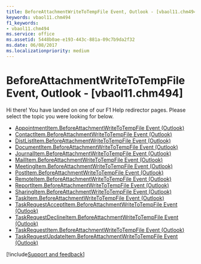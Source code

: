 ```yaml
---
title: BeforeAttachmentWriteToTempFile Event, Outlook - [vbaol11.chm494]
keywords: vbaol11.chm494
f1_keywords:
- vbaol11.chm494
ms.service: office
ms.assetid: 5448b0ae-e193-443c-881a-09c7b9da2f32
ms.date: 06/08/2017
ms.localizationpriority: medium
---
```



# BeforeAttachmentWriteToTempFile Event, Outlook - [vbaol11.chm494]

Hi there! You have landed on one of our F1 Help redirector pages. Please select the topic you were looking for below.

- [AppointmentItem.BeforeAttachmentWriteToTempFile Event (Outlook)](https://msdn.microsoft.com/library/7754a2f9-d36b-5ba8-331c-8dfcfa9f03d3%28Office.15%29.aspx)
- [ContactItem.BeforeAttachmentWriteToTempFile Event (Outlook)](https://msdn.microsoft.com/library/d6e84398-10ca-53fc-8576-102ae8d8971f%28Office.15%29.aspx)
- [DistListItem.BeforeAttachmentWriteToTempFile Event (Outlook)](https://msdn.microsoft.com/library/565c9c1d-cbab-1ac2-de79-3a15532c4f76%28Office.15%29.aspx)
- [DocumentItem.BeforeAttachmentWriteToTempFile Event (Outlook)](https://msdn.microsoft.com/library/09ec6f62-e5c6-1884-ba77-e4865978d0ba%28Office.15%29.aspx)
- [JournalItem.BeforeAttachmentWriteToTempFile Event (Outlook)](https://msdn.microsoft.com/library/0564d2b2-a20a-9fd3-d942-59a97dc19992%28Office.15%29.aspx)
- [MailItem.BeforeAttachmentWriteToTempFile Event (Outlook)](https://msdn.microsoft.com/library/fad940fa-3ab8-ac9c-0cc1-adc36c695af8%28Office.15%29.aspx)
- [MeetingItem.BeforeAttachmentWriteToTempFile Event (Outlook)](https://msdn.microsoft.com/library/26bbc5fc-4a65-101b-9693-f8d9ed9421c9%28Office.15%29.aspx)
- [PostItem.BeforeAttachmentWriteToTempFile Event (Outlook)](https://msdn.microsoft.com/library/c05d420d-8abe-2539-c8e6-64372828ec5c%28Office.15%29.aspx)
- [RemoteItem.BeforeAttachmentWriteToTempFile Event (Outlook)](https://msdn.microsoft.com/library/fb309e7f-b8a6-b73c-de7a-77a15a70249d%28Office.15%29.aspx)
- [ReportItem.BeforeAttachmentWriteToTempFile Event (Outlook)](https://msdn.microsoft.com/library/c4bfb8ad-3fa2-2319-fd83-5784aa4ab203%28Office.15%29.aspx)
- [SharingItem.BeforeAttachmentWriteToTempFile Event (Outlook)](https://msdn.microsoft.com/library/85a7ac8e-94e2-1248-0d22-1ca8565c9530%28Office.15%29.aspx)
- [TaskItem.BeforeAttachmentWriteToTempFile Event (Outlook)](https://msdn.microsoft.com/library/6f6acd79-afc2-7b40-60c9-770b8561b1a9%28Office.15%29.aspx)
- [TaskRequestAcceptItem.BeforeAttachmentWriteToTempFile Event (Outlook)](https://msdn.microsoft.com/library/655b5236-ce22-62b7-0cbc-3bc132ffc992%28Office.15%29.aspx)
- [TaskRequestDeclineItem.BeforeAttachmentWriteToTempFile Event (Outlook)](https://msdn.microsoft.com/library/c9564849-ecb2-a5a2-1c7e-f7cfea5ce34d%28Office.15%29.aspx)
- [TaskRequestItem.BeforeAttachmentWriteToTempFile Event (Outlook)](https://msdn.microsoft.com/library/edcc0bf0-e5bd-fadd-d8ce-7a3ac9f22c99%28Office.15%29.aspx)
- [TaskRequestUpdateItem.BeforeAttachmentWriteToTempFile Event (Outlook)](https://msdn.microsoft.com/library/2d53b081-6f97-daf9-4e21-61005cba942a%28Office.15%29.aspx)

[!include[Support and feedback](~/includes/feedback-boilerplate.md)]